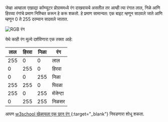 जेव्हा आम्हाला एखाद्या कॉम्प्यूटर प्रोग्राममध्ये रंग दाखवायचे असतील तर आम्ही त्या रंगात लाल, निळे आणि हिरव्या रंगांचे प्रमाण निश्चित करून हे करू शकतो. हे प्रमाण सामान्यत: एक बाइट म्हणून साठवले जाते आणि म्हणून 0 ते 255 दरम्यान साठवले जातात.

![RGB रंग](images/RGB.gif)

येथे काही रंग मूल्ये दर्शविणारा एक तक्ता आहे:

| लाल | हिरवा | निळा | रंग      |
| --- | ----- | ---- | -------- |
| 255 | 0     | 0    | लाल      |
| 0   | 255   | 0    | हिरवा    |
| 0   | 0     | 255  | निळा     |
| 255 | 255   | 0    | पिवळा    |
| 255 | 0     | 255  | मॅजेन्टा |
| 0   | 255   | 255  | निळसर    |

आपण [w3school खेळायला एक छान रंग ](https://www.w3schools.com/colors/colors_rgb.asp){:target="_blank"} निवडणारा शोधू शकता.